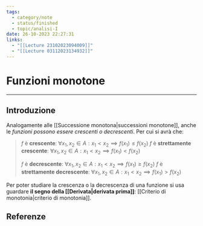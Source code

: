 ```yaml
---
tags:
  - category/note
  - status/finished
  - topic/analisi-I
date: 26-10-2023 22:27:31
links:
  - "[[Lecture 23102023094009]]"
  - "[[Lecture 03112023134932]]"
---
```

# Funzioni monotone
---
## Introduzione
Analogamente alle [[Successione monotona|successioni monotone]], anche le _funzioni possono essere crescenti o decrescenti_. Per cui si avrà che:
> $f$ è **crescente**: $\forall x_{1}, x_{2} \in A: x_{1} < x_{2} \implies f(x_{1}) \leq f(x_{2})$
> $f$ è **strettamente crescente**: $\forall x_{1}, x_{2} \in A: x_{1} < x_{2} \implies f(x_{1}) < f(x_{2})$
> 
> $f$ è **decrescente**: $\forall x_{1}, x_{2} \in A: x_{1} < x_{2} \implies f(x_{1}) \geq f(x_{2})$
> $f$ è **strettamente decrescente**: $\forall x_{1}, x_{2} \in A: x_{1} < x_{2} \implies f(x_{1}) > f(x_{2})$

Per poter studiare la crescenza o la decrescenza di una funzione si usa guardare **il segno della [[Derivata|derivata prima]]**: [[Criterio di monotonia|criterio di monotonia]].

## Referenze